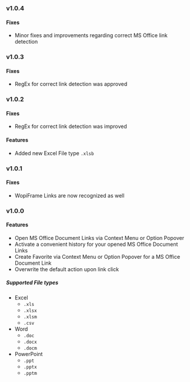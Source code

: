 ### v1.0.4

#### Fixes

- Minor fixes and improvements regarding correct MS Office link detection

### v1.0.3

#### Fixes

- RegEx for correct link detection was approved

### v1.0.2

#### Fixes

- RegEx for correct link detection was improved

#### Features

- Added new Excel File type `.xlsb`

### v1.0.1

#### Fixes

- WopiFrame Links are now recognized as well

### v1.0.0

#### Features

- Open MS Office Document Links via Context Menu or Option Popover
- Activate a convenient history for your opened MS Office Document Links
- Create Favorite via Context Menu or Option Popover for a MS Office Document Link
- Overwrite the default action upon link click

##### Supported File types

- Excel
    - `.xls`
    - `.xlsx`
    - `.xlsm`
    - `.csv`
- Word
    - `.doc`
    - `.docx`
    - `.docm`
- PowerPoint
    - `.ppt`
    - `.pptx`
    - `.pptm`
